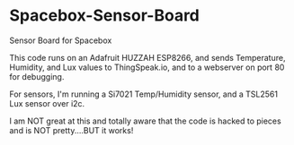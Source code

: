 # Spacebox-Sensor-Board
Sensor Board for Spacebox

This code runs on an Adafruit HUZZAH ESP8266, and sends Temperature, Humidity, and Lux values to ThingSpeak.io, and to a webserver
on port 80 for debugging.

For sensors, I'm running a Si7021 Temp/Humidity sensor, and a TSL2561 Lux sensor over i2c.

I am NOT great at this and totally aware that the code is hacked to pieces and is NOT pretty....BUT it works!
